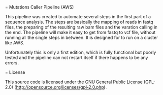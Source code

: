 = Mutations Caller Pipeline (AWS)

This pipeline was created to automate several steps in the first part of a sequence analysis. The steps are basically the mapping of reads in fastq files, the preparing of the resulting raw bam files and the varation calling in the end. The pipeline will make it easy to get from fastq to vcf file, without running all the single steps in between. It is designed for to run on a cluster like AWS.

Unfortunately this is only a first edition, which is fully functional but poorly tested and the pipeline can not restart itself if there happens to be any errors.

= License

This source code is licensed under the GNU General Public License (GPL-2.0) (http://opensource.org/licenses/gpl-2.0.php).